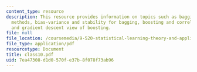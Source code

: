 ```yaml
---
content_type: resource
description: This resource provides information on topics such as bagging and sub-sampling
  methods, bias-variance and stability for bagging, boosting and correlations of machines,
  and gradient descent view of boosting.
file: null
file_location: /coursemedia/9-520-statistical-learning-theory-and-applications-spring-2006/7ea47308d1d0570fe37b8f078f73ab96_class10.pdf
file_type: application/pdf
resourcetype: Document
title: class10.pdf
uid: 7ea47308-d1d0-570f-e37b-8f078f73ab96
---
```

